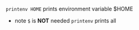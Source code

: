 `printenv HOME` prints environment variable $HOME
  - note `$` is **NOT** needed
`printenv` prints all
